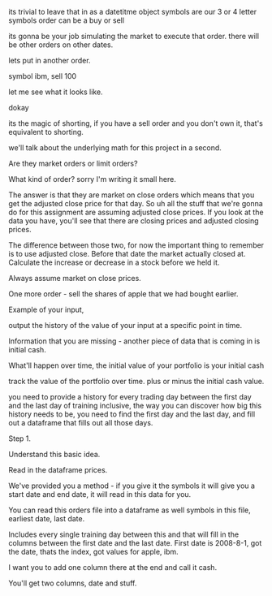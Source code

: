 its trivial to leave that in as a datetitme object
symbols are our 3 or 4 letter symbols
order can be a buy or sell

its gonna be your job simulating the market to execute that order. there will be other orders on other dates.

lets put in another order.

symbol ibm, sell 100

let me see what it looks like.

dokay

its the magic of shorting, if you have a sell order
and you don't own it, that's equivalent to shorting.

we'll talk about the underlying math for this
project in a second.

Are they market orders or limit orders?

What kind of order? sorry I'm writing it small here.

The answer is that they are market on close orders
which means that you get the adjusted close
price for that day. So uh all the stuff that
we're gonna do for this assignment are assuming
adjusted close prices. If you look at the data
you have, you'll see that there are
closing prices and adjusted closing prices.

The difference between those two,
for now the important thing to remember is to
use adjusted close. Before that date the market
actually closed at. Calculate the increase
or decrease in a stock before we held it.

Always assume market on close prices.

One more order - sell the shares of apple
that we had bought earlier.

Example of your input, 

output the history of the value of your input
at a specific point in time.

Information that you are missing -
another piece of data that is coming in
is initial cash.

What'll happen over time, the initial
value of your portfolio is your initial cash

track the value of the portfolio over time.
plus or minus the initial cash value.

you need to provide a history for every trading day
between the first day and the last day of training
inclusive, the way you can discover how big this
history needs to be, you need to find the first day
and the last day, and fill out a dataframe
that fills out all those days.


Step 1.

Understand this basic idea.

Read in the dataframe prices.

We've provided you a method - if you give it the symbols
it will give you a start date and end date, it will
read in this data for you.

You can read this orders file into a dataframe as well
symbols in this file, earliest date, last date.

Includes every single training day between this and that
will fill in the columns between the first date and the
last date. First date is 2008-8-1, got the date,
thats the index, got values for apple, ibm.

I want you to add one column there at the end and call it cash.

You'll get two columns, date and stuff.

